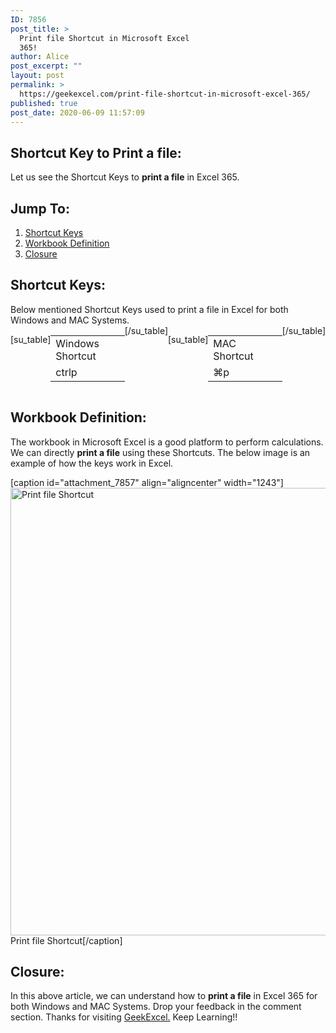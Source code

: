 ```yaml
---
ID: 7856
post_title: >
  Print file Shortcut in Microsoft Excel
  365!
author: Alice
post_excerpt: ""
layout: post
permalink: >
  https://geekexcel.com/print-file-shortcut-in-microsoft-excel-365/
published: true
post_date: 2020-06-09 11:57:09
---
```

<h2>Shortcut Key to Print a file:</h2>
Let us see the Shortcut Keys to <strong>print a file</strong> in Excel 365.
<h2>Jump To:</h2>
<ol>
 	<li><a href="#1">Shortcut Keys</a></li>
 	<li><a href="#2">Workbook Definition</a></li>
 	<li><a href="#3">Closure</a></li>
</ol>
<h2 id="1">Shortcut Keys:</h2>
Below mentioned Shortcut Keys used to print a file in Excel for both Windows and MAC Systems.
<div style="display: flex;">

[su_table]
<table>
<tbody>
<tr>
<td>Windows Shortcut</td>
</tr>
<tr>
<td style="display: flex;"><span class="key-flex"><span class="win-key" style="width: 120px;"><span class="custom-span-key">ctrl</span></span></span><span class="key-flex"><span class="win-key"><span class="custom-span-key">p</span></span></span></td>
</tr>
</tbody>
</table>
[/su_table]

[su_table]
<table style="float: right;">
<tbody>
<tr>
<td>MAC Shortcut</td>
</tr>
<tr>
<td style="display: flex;"><span class="key-flex"><span class="mac-key"><span class="custom-span-key">⌘</span></span></span><span class="key-flex"><span class="mac-key"><span class="custom-span-key">p</span></span></span></td>
</tr>
</tbody>
</table>
[/su_table]

</div>
<h2 id="2">Workbook Definition:</h2>
The workbook in Microsoft Excel is a good platform to perform calculations. We can directly <strong>print a file</strong> using these Shortcuts. The below image is an example of how the keys work in Excel.

[caption id="attachment_7857" align="aligncenter" width="1243"]<img class="size-full wp-image-7857" src="https://geekexcel.com/wp-content/uploads/2020/06/Screenshot_10.png" alt="Print file Shortcut" width="1243" height="716" /> Print file Shortcut[/caption]
<h2 id="3">Closure:</h2>
In this above article, we can understand how to <strong>print a file</strong> in Excel 365 for both Windows and MAC Systems. Drop your feedback in the comment section. Thanks for visiting <a href="https://geekexcel.com/">GeekExcel.</a> Keep Learning!!